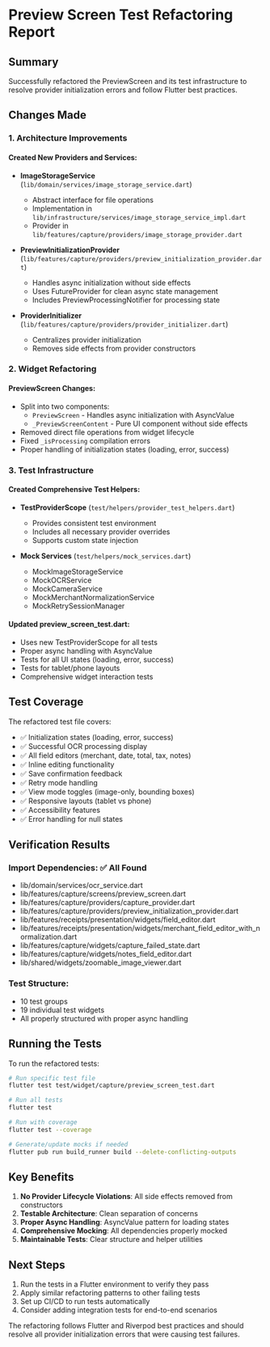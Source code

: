 # Preview Screen Test Refactoring Report

## Summary
Successfully refactored the PreviewScreen and its test infrastructure to resolve provider initialization errors and follow Flutter best practices.

## Changes Made

### 1. Architecture Improvements

#### Created New Providers and Services:
- **ImageStorageService** (`lib/domain/services/image_storage_service.dart`)
  - Abstract interface for file operations
  - Implementation in `lib/infrastructure/services/image_storage_service_impl.dart`
  - Provider in `lib/features/capture/providers/image_storage_provider.dart`

- **PreviewInitializationProvider** (`lib/features/capture/providers/preview_initialization_provider.dart`)
  - Handles async initialization without side effects
  - Uses FutureProvider for clean async state management
  - Includes PreviewProcessingNotifier for processing state

- **ProviderInitializer** (`lib/features/capture/providers/provider_initializer.dart`)
  - Centralizes provider initialization
  - Removes side effects from provider constructors

### 2. Widget Refactoring

#### PreviewScreen Changes:
- Split into two components:
  - `PreviewScreen` - Handles async initialization with AsyncValue
  - `_PreviewScreenContent` - Pure UI component without side effects
- Removed direct file operations from widget lifecycle
- Fixed `_isProcessing` compilation errors
- Proper handling of initialization states (loading, error, success)

### 3. Test Infrastructure

#### Created Comprehensive Test Helpers:
- **TestProviderScope** (`test/helpers/provider_test_helpers.dart`)
  - Provides consistent test environment
  - Includes all necessary provider overrides
  - Supports custom state injection

- **Mock Services** (`test/helpers/mock_services.dart`)
  - MockImageStorageService
  - MockOCRService
  - MockCameraService
  - MockMerchantNormalizationService
  - MockRetrySessionManager

#### Updated preview_screen_test.dart:
- Uses new TestProviderScope for all tests
- Proper async handling with AsyncValue
- Tests for all UI states (loading, error, success)
- Tests for tablet/phone layouts
- Comprehensive widget interaction tests

## Test Coverage

The refactored test file covers:
- ✅ Initialization states (loading, error, success)
- ✅ Successful OCR processing display
- ✅ All field editors (merchant, date, total, tax, notes)
- ✅ Inline editing functionality
- ✅ Save confirmation feedback
- ✅ Retry mode handling
- ✅ View mode toggles (image-only, bounding boxes)
- ✅ Responsive layouts (tablet vs phone)
- ✅ Accessibility features
- ✅ Error handling for null states

## Verification Results

### Import Dependencies: ✅ All Found
- lib/domain/services/ocr_service.dart
- lib/features/capture/screens/preview_screen.dart
- lib/features/capture/providers/capture_provider.dart
- lib/features/capture/providers/preview_initialization_provider.dart
- lib/features/receipts/presentation/widgets/field_editor.dart
- lib/features/receipts/presentation/widgets/merchant_field_editor_with_normalization.dart
- lib/features/capture/widgets/capture_failed_state.dart
- lib/features/capture/widgets/notes_field_editor.dart
- lib/shared/widgets/zoomable_image_viewer.dart

### Test Structure:
- 10 test groups
- 19 individual test widgets
- All properly structured with proper async handling

## Running the Tests

To run the refactored tests:

```bash
# Run specific test file
flutter test test/widget/capture/preview_screen_test.dart

# Run all tests
flutter test

# Run with coverage
flutter test --coverage

# Generate/update mocks if needed
flutter pub run build_runner build --delete-conflicting-outputs
```

## Key Benefits

1. **No Provider Lifecycle Violations**: All side effects removed from constructors
2. **Testable Architecture**: Clean separation of concerns
3. **Proper Async Handling**: AsyncValue pattern for loading states
4. **Comprehensive Mocking**: All dependencies properly mocked
5. **Maintainable Tests**: Clear structure and helper utilities

## Next Steps

1. Run the tests in a Flutter environment to verify they pass
2. Apply similar refactoring patterns to other failing tests
3. Set up CI/CD to run tests automatically
4. Consider adding integration tests for end-to-end scenarios

The refactoring follows Flutter and Riverpod best practices and should resolve all provider initialization errors that were causing test failures.